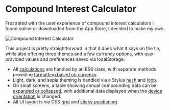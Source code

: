 # Compound Interest Calculator

Frustrated with the user experience of compound interest calculators I found online or downloaded from the App Store, I decided to make my own.

![Compound Interest Calculator](https://assets.gauslin.com/images/screenshots/interest-calculator.png?v=1)

This project is pretty straightforward in that it does what it says on the tin, while also offering three themes and a few currency options, with user-provided values and preferences saved via localStorage.

- All [calculations][calculations] are handled by an ES6 class, with separate methods providing [formatting based on currency][formatting].
- Light, dark, and sepia theming is handled via a Stylus [hash][theme_hash] and [loop][theme_loop].
- On small screens, a table showing annual compounding data can be [expanded or collapsed][expandable], with additional data displayed when the [device orientation][orientation] is changed.
- All UI layout is via CSS [grid][grid] and [sticky positioning][sticky].


[calculations]: https://github.com/bgauslin/interest/blob/aca64aa715aec6eb104ba1c0b46d28478730a82a/source/js/modules/Calculations.js#L48-L79
[formatting]: https://github.com/bgauslin/interest/blob/aca64aa715aec6eb104ba1c0b46d28478730a82a/source/js/modules/Calculations.js#L87-L109
[theme_hash]: https://github.com/bgauslin/interest/blob/aca64aa715aec6eb104ba1c0b46d28478730a82a/source/stylus/interest/theme.styl#L2-L33
[theme_loop]: https://github.com/bgauslin/interest/blob/aca64aa715aec6eb104ba1c0b46d28478730a82a/source/stylus/interest/theme.styl#L35-L82
[expandable]: https://github.com/bgauslin/interest/blob/aca64aa715aec6eb104ba1c0b46d28478730a82a/source/js/modules/Expandable.js#L58-L85
[orientation]: https://github.com/bgauslin/interest/blob/aca64aa715aec6eb104ba1c0b46d28478730a82a/source/stylus/interest/table.styl#L84-L90
[grid]: https://github.com/bgauslin/interest/blob/aca64aa715aec6eb104ba1c0b46d28478730a82a/source/stylus/interest/app.styl#L1-L17
[sticky]: https://github.com/bgauslin/interest/blob/aca64aa715aec6eb104ba1c0b46d28478730a82a/source/stylus/interest/values.styl#L21-L22